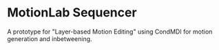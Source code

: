 # MotionLab Sequencer

A prototype for "Layer-based Motion Editing" using CondMDI for motion generation and inbetweening.

